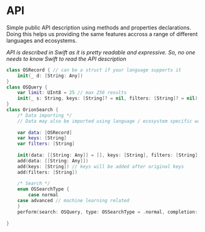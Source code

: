 # API
Simple public API description using methods and properties declarations. Doing this helps us providing the same features accross a range of different languages and ecosystems.

_API is described in Swift as it is pretty readable and expressive. So, no one needs to know Swift to read the API description_
```swift
class OSRecord { // can be a struct if your language supports it
    init(_ d: [String: Any])
}
class OSQuery {
    var limit: UInt8 = 25 // max 256 results
    init(_ s: String, keys: [String]? = nil, filters: [String]? = nil)
}
class OrionSearch {
    /* Data importing */
    // Data may also be imported using language / ecosystem specific way of managing data (ex: CoreData, ...)
    
    var data: [OSRecord]
    var keys: [String]
    var filters: [String]
    
    init(data: [[String: Any]] = [], keys: [String], filters: [String] = []) // keys should be ordered by priority
    add(data: [[String: Any]])
    add(keys: [String]) // keys will be added after original keys
    add(filters: [String])
    
    /* Search */
    enum OSSearchType {
        case normal
	case advanced // machine learning related
    }
    perform(search: OSQuery, type: OSSearchType = .normal, completion: (OSRecord) -> Void) throws
    
}
```
